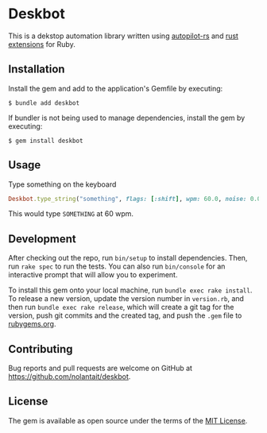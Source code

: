 # Deskbot

This is a dekstop automation library written using
[autopilot-rs](https://github.com/autopilot-rs) and
[rust extensions](https://bundler.io/blog/2023/01/31/rust-gem-skeleton.html)
for Ruby.

## Installation

Install the gem and add to the application's Gemfile by executing:

    $ bundle add deskbot

If bundler is not being used to manage dependencies, install the gem by executing:

    $ gem install deskbot

## Usage

Type something on the keyboard

```ruby
Deskbot.type_string("something", flags: [:shift], wpm: 60.0, noise: 0.0)
```

This would type `SOMETHING` at 60 wpm.

## Development

After checking out the repo, run `bin/setup` to install dependencies.
Then, run `rake spec` to run the tests. You can also run `bin/console` for
an interactive prompt that will allow you to experiment.

To install this gem onto your local machine, run `bundle exec rake install`.
To release a new version, update the version number in `version.rb`, and then
run `bundle exec rake release`, which will create a git tag for the version,
push git commits and the created tag, and push the `.gem` file
to [rubygems.org](https://rubygems.org).

## Contributing

Bug reports and pull requests are welcome on GitHub at https://github.com/nolantait/deskbot.

## License

The gem is available as open source under the terms of the [MIT License](https://opensource.org/licenses/MIT).
